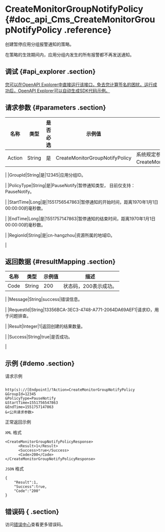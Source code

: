 # CreateMonitorGroupNotifyPolicy {#doc_api_Cms_CreateMonitorGroupNotifyPolicy .reference}

创建暂停应用分组报警通知的策略。

在策略的生效期间内，应用分组内发生的所有报警都不再发送通知。

## 调试 {#api_explorer .section}

[您可以在OpenAPI Explorer中直接运行该接口，免去您计算签名的困扰。运行成功后，OpenAPI Explorer可以自动生成SDK代码示例。](https://api.aliyun.com/#product=Cms&api=CreateMonitorGroupNotifyPolicy&type=RPC&version=2019-01-01)

## 请求参数 {#parameters .section}

|名称|类型|是否必选|示例值|描述|
|--|--|----|---|--|
|Action|String|是|CreateMonitorGroupNotifyPolicy|系统规定参数。取值：CreateMonitorGroupNotifyPolicy。

 |
|GroupId|String|是|12345|应用分组ID。

 |
|PolicyType|String|是|PauseNotify|暂停通知类型， 目前仅支持： PauseNotify。

 |
|StartTime|Long|是|1551756547863|暂停通知的开始时间，距离1970年1月1日 00:00:00的毫秒数。

 |
|EndTime|Long|是|1551757147863|暂停通知的结束时间，距离1970年1月1日 00:00:00的毫秒数。

 |
|RegionId|String|是|cn-hangzhou|资源所属的地域ID。

 |

## 返回数据 {#resultMapping .section}

|名称|类型|示例值|描述|
|--|--|---|--|
|Code|String|200|状态码，200表示成功。

 |
|Message|String|success|错误信息。

 |
|RequestId|String|13356BCA-3EC3-4748-A771-2064DA69AEF1|请求ID，用于问题排查。

 |
|Result|Integer|1|返回创建的结果数量。

 |
|Success|String|true|是否成功。

 |

## 示例 {#demo .section}

请求示例

``` {#request_demo}

http(s)://[Endpoint]/?Action=CreateMonitorGroupNotifyPolicy
&GroupId=12345
&PolicyType=PauseNotify
&StartTime=1551756547863
&EndTime=1551757147863
&<公共请求参数>

```

正常返回示例

`XML` 格式

``` {#xml_return_success_demo}
<CreateMonitorGroupNotifyPolicyResponse>
      <Result>1</Result>
      <Success>true</Success>
      <Code>200</Code>
</CreateMonitorGroupNotifyPolicyResponse>
```

`JSON` 格式

``` {#json_return_success_demo}
{
	"Result":1,
	"Success":true,
	"Code":"200"
}
```

## 错误码 { .section}

访问[错误中心](https://error-center.alibabacloud.com/status/product/Cms)查看更多错误码。

